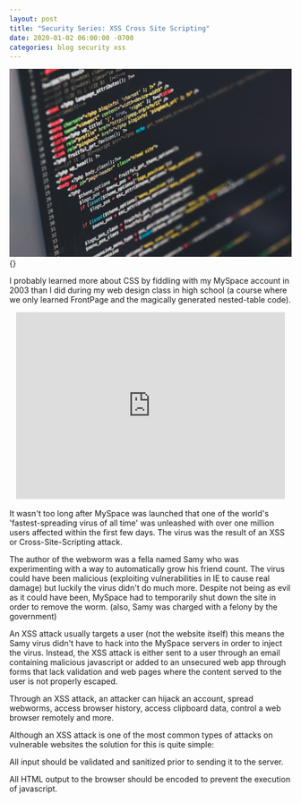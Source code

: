 ```yaml
---
layout: post
title: "Security Series: XSS Cross Site Scripting"
date: 2020-01-02 06:00:00 -0700
categories: blog security xss
---
```

![](/assets/img/ilya-pavlov-OqtafYT5kTw-unsplash.jpg){}

I probably learned more about CSS by fiddling with my MySpace account in 2003 than I did during my web design class in
high school (a course where we only learned FrontPage and the magically generated nested-table code). 

<div style="text-align: center;">
<iframe allowfullscreen="" class="giphy-embed" frameborder="0" height="334" src="https://giphy.com/embed/DBa308wq8XTMs" width="480"></iframe></div>

It wasn't too long after MySpace was launched that one of the world's 'fastest-spreading virus of all time' was
unleashed with over one million users affected within the first few days. 
The virus was the result of an XSS or Cross-Site-Scripting attack.

The author of the webworm was a fella named Samy who was experimenting with a way to automatically grow his friend
count. The virus could have been malicious (exploiting vulnerabilities in IE to cause real damage) but luckily the
virus didn't do much more. Despite not being as evil as it could have been, MySpace had to temporarily shut down the
site in order to remove the worm. (also, Samy was charged with a felony by the government)

An XSS attack usually targets a user (not the website itself) this means the Samy virus didn't have to hack into the
MySpace servers in order to inject the virus. Instead, the XSS attack is either sent to a user through an email
containing malicious javascript or added to an unsecured web app through forms that lack validation and web pages
where the content served to the user is not properly escaped.

Through an XSS attack, an attacker can hijack an account, spread webworms, access browser history, access clipboard
data, control a web browser remotely and more.

Although an XSS attack is one of the most common types of attacks on vulnerable websites the solution for this is quite
simple:

All input should be validated and sanitized prior to sending it to the server.

All HTML output to the browser should be encoded to prevent the execution of javascript.

